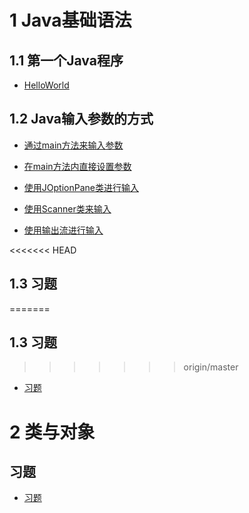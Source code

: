 # 1	Java基础语法 #

## 1.1	第一个Java程序 ##

-	[HelloWorld](https://github.com/Zeng9702/LearnJavaFromScratch/blob/master/1.Java%E5%9F%BA%E7%A1%80%E8%AF%AD%E6%B3%95/1.1%E7%AC%AC%E4%B8%80%E4%B8%AAJava%E7%A8%8B%E5%BA%8F/1.1.1HelloWorld/HelloWorld.java)

## 1.2	Java输入参数的方式 ##

-	[通过main方法来输入参数](https://github.com/Zeng9702/LearnJavaFromScratch/blob/master/1.Java%E5%9F%BA%E7%A1%80%E8%AF%AD%E6%B3%95/1.2Java%E8%BE%93%E5%85%A5%E5%8F%82%E6%95%B0%E7%9A%84%E6%96%B9%E5%BC%8F/1.2.1%E9%80%9A%E8%BF%87main%E6%96%B9%E6%B3%95%E6%9D%A5%E8%BE%93%E5%85%A5%E5%8F%82%E6%95%B0/HelloWorld2.java)


-	[在main方法内直接设置参数](https://github.com/Zeng9702/LearnJavaFromScratch/blob/master/1.Java%E5%9F%BA%E7%A1%80%E8%AF%AD%E6%B3%95/1.2Java%E8%BE%93%E5%85%A5%E5%8F%82%E6%95%B0%E7%9A%84%E6%96%B9%E5%BC%8F/1.2.2%E5%9C%A8main%E6%96%B9%E6%B3%95%E5%86%85%E7%9B%B4%E6%8E%A5%E8%AE%BE%E7%BD%AE%E5%8F%82%E6%95%B0/HelloWorld3.java)

-	[使用JOptionPane类进行输入](https://github.com/Zeng9702/LearnJavaFromScratch/blob/master/1.Java%E5%9F%BA%E7%A1%80%E8%AF%AD%E6%B3%95/1.2Java%E8%BE%93%E5%85%A5%E5%8F%82%E6%95%B0%E7%9A%84%E6%96%B9%E5%BC%8F/1.2.3%E4%BD%BF%E7%94%A8JOptionPane%E7%B1%BB%E8%BF%9B%E8%A1%8C%E8%BE%93%E5%85%A5/HelloWorld4.java)

-	[使用Scanner类来输入](https://github.com/Zeng9702/LearnJavaFromScratch/blob/master/1.Java%E5%9F%BA%E7%A1%80%E8%AF%AD%E6%B3%95/1.2Java%E8%BE%93%E5%85%A5%E5%8F%82%E6%95%B0%E7%9A%84%E6%96%B9%E5%BC%8F/1.2.4%E4%BD%BF%E7%94%A8Scanner%E7%B1%BB%E6%9D%A5%E8%BE%93%E5%85%A5/ScannerTest.java)

-	[使用输出流进行输入](https://github.com/Zeng9702/LearnJavaFromScratch/tree/master/1.Java%E5%9F%BA%E7%A1%80%E8%AF%AD%E6%B3%95/1.2Java%E8%BE%93%E5%85%A5%E5%8F%82%E6%95%B0%E7%9A%84%E6%96%B9%E5%BC%8F/1.2.5%E4%BD%BF%E7%94%A8%E8%BE%93%E5%87%BA%E6%B5%81%E6%9D%A5%E8%BE%93%E5%85%A5)

<<<<<<< HEAD
## 1.3	习题 ##
=======
## 1.3  习题 ##
>>>>>>> origin/master

-	[习题](https://github.com/Zeng9702/LearnJavaFromScratch/tree/master/1.Java%E5%9F%BA%E7%A1%80%E8%AF%AD%E6%B3%95/1.3%E4%B9%A0%E9%A2%98)

# 2	类与对象 #

## 习题 ##

-	[习题]()
